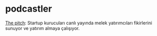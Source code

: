 # podcastler
[The pitch](https://www.gimletmedia.com/the-pitch): Startup kurucuları canlı yayında melek yatırımcıları fikirlerini sunuyor ve yatırım almaya çalışıyor.
